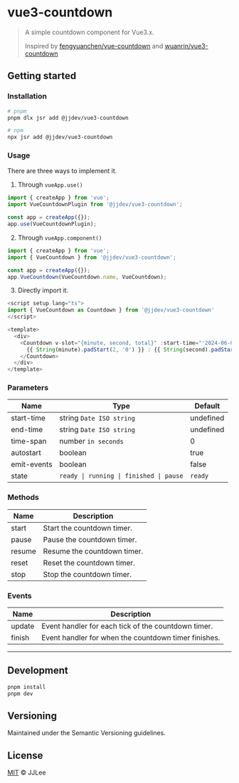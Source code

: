 # vue3-countdown

> A simple countdown component for Vue3.x.
>
> Inspired by [fengyuanchen/vue-countdown](https://github.com/fengyuanchen/vue-countdown) and [wuanrin/vue3-countdown](https://github.com/wuanrin/vue3-countdown)

## Getting started

### Installation

```bash
# pnpm
pnpm dlx jsr add @jjdev/vue3-countdown

# npm
npx jsr add @jjdev/vue3-countdown
```

### Usage

There are three ways to implement it.

1. Through `vueApp.use()`

```typescript
import { createApp } from 'vue';
import VueCountdownPlugin from '@jjdev/vue3-countdown';

const app = createApp({});
app.use(VueCountdownPlugin);
```

2. Through `vueApp.component()`

```typescript
import { createApp } from 'vue';
import { VueCountdown } from '@jjdev/vue3-countdown';

const app = createApp({});
app.VueCountdown(VueCountdown.name, VueCountdown);
```

3. Directly import it.

```typescript
<script setup lang="ts">
import { VueCountdown as Countdown } from '@jjdev/vue3-countdown'
</script>

<template>
  <div>
    <Countdown v-slot="{minute, second, total}" :start-time="'2024-06-08T16:54:03.000'" :end-time="'2024-06-08T16:55:03.000'">
      {{ String(minute).padStart(2, '0') }} : {{ String(second).padStart(2, '0')}}, total: {{ total }}
    </Countdown>
  </div>
</template>
```

### Parameters

| Name        | Type                                    | Default   |
| ----------- | --------------------------------------- | --------- |
| start-time  | string `Date ISO string`                | undefined |
| end-time    | string `Date ISO string`                | undefined |
| time-span   | number `in seconds`                     | 0         |
| autostart   | boolean                                 | true      |
| emit-events | boolean                                 | false     |
| state       | `ready \| running \| finished \| pause` | `ready`   |

### Methods

| Name   | Description                 |
| ------ | --------------------------- |
| start  | Start the countdown timer.  |
| pause  | Pause the countdown timer.  |
| resume | Resume the countdown timer. |
| reset  | Reset the countdown timer.  |
| stop   | Stop the countdown timer.   |

### Events

| Name   | Description                                          |
| ------ | ---------------------------------------------------- |
| update | Event handler for each tick of the countdown timer.  |
| finish | Event handler for when the countdown timer finishes. |

---

## Development

```bash
pnpm install
pnpm dev
```

## Versioning

Maintained under the Semantic Versioning guidelines.

## License

[MIT](https://opensource.org/licenses/MIT) © JJLee
